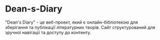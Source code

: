 # Dean-s-Diary
"Dean's Diary" - це веб-проект, який є онлайн-бібліотекою для зберігання та публікації літературних творів. Сайт структурований для зручної навігації та доступу до контенту.
